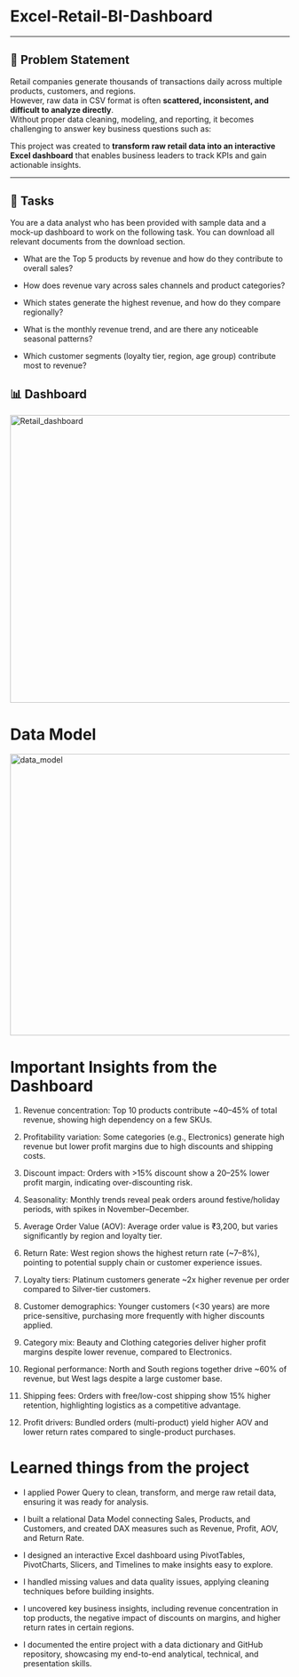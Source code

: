 # Excel-Retail-BI-Dashboard

---

## 📝 Problem Statement
Retail companies generate thousands of transactions daily across multiple products, customers, and regions.  
However, raw data in CSV format is often **scattered, inconsistent, and difficult to analyze directly**.  
Without proper data cleaning, modeling, and reporting, it becomes challenging to answer key business questions such as:


This project was created to **transform raw retail data into an interactive Excel dashboard** that enables business leaders to track KPIs and gain actionable insights.

---

## 🎯 Tasks 

You are a data analyst who has been provided with sample data and a mock-up dashboard to work on the following task. You can download all relevant documents from the download section.

- What are the Top 5 products by revenue and how do they contribute to overall sales?

- How does revenue vary across sales channels and product categories?

- Which states generate the highest revenue, and how do they compare regionally?

- What is the monthly revenue trend, and are there any noticeable seasonal patterns?

- Which customer segments (loyalty tier, region, age group) contribute most to revenue?


## 📊 Dashboard

<img width="1320" height="518" alt="Retail_dashboard" src="https://github.com/user-attachments/assets/3f4943f0-5d57-4308-9294-e64a27782e0f" />

# Data Model

<img width="1231" height="507" alt="data_model" src="https://github.com/user-attachments/assets/6737229a-7ba2-4b1c-939e-9b3f1a6b5bbe" />

# Important Insights from the Dashboard 

1. Revenue concentration: Top 10 products contribute ~40–45% of total revenue, showing high dependency on a few SKUs.

2. Profitability variation: Some categories (e.g., Electronics) generate high revenue but lower profit margins due to high discounts and shipping costs.

3. Discount impact: Orders with >15% discount show a 20–25% lower profit margin, indicating over-discounting risk.

4. Seasonality: Monthly trends reveal peak orders around festive/holiday periods, with spikes in November–December.

5. Average Order Value (AOV): Average order value is ₹3,200, but varies significantly by region and loyalty tier.

6. Return Rate: West region shows the highest return rate (~7–8%), pointing to potential supply chain or customer experience issues.

7. Loyalty tiers: Platinum customers generate ~2x higher revenue per order compared to Silver-tier customers.

8. Customer demographics: Younger customers (<30 years) are more price-sensitive, purchasing more frequently with higher discounts applied.

9. Category mix: Beauty and Clothing categories deliver higher profit margins despite lower revenue, compared to Electronics.

10. Regional performance: North and South regions together drive ~60% of revenue, but West lags despite a large customer base.

11. Shipping fees: Orders with free/low-cost shipping show 15% higher retention, highlighting logistics as a competitive advantage.

12. Profit drivers: Bundled orders (multi-product) yield higher AOV and lower return rates compared to single-product purchases.

# Learned things from the project

- I applied Power Query to clean, transform, and merge raw retail data, ensuring it was ready for analysis.

- I built a relational Data Model connecting Sales, Products, and Customers, and created DAX measures such as Revenue, Profit, AOV, and Return Rate.

- I designed an interactive Excel dashboard using PivotTables, PivotCharts, Slicers, and Timelines to make insights easy to explore.

- I handled missing values and data quality issues, applying cleaning techniques before building insights.

- I uncovered key business insights, including revenue concentration in top products, the negative impact of discounts on margins, and higher return rates in certain regions.

- I documented the entire project with a data dictionary and GitHub repository, showcasing my end-to-end analytical, technical, and presentation skills.



